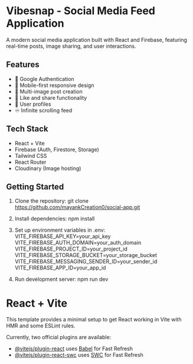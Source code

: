 # Vibesnap - Social Media Feed Application

A modern social media application built with React and Firebase, featuring real-time posts, image sharing, and user interactions.

## Features

- 🔐 Google Authentication
- 📱 Mobile-first responsive design
- 📸 Multi-image post creation
- 💞 Like and share functionality
- 👤 User profiles
- ♾️ Infinite scrolling feed

## Tech Stack

- React + Vite
- Firebase (Auth, Firestore, Storage)
- Tailwind CSS
- React Router
- Cloudinary (Image hosting)

## Getting Started

1. Clone the repository:
git clone https://github.com/mayankCreation0/social-app.git

2. Install dependencies:
npm install

3. Set up environment variables in .env:
VITE_FIREBASE_API_KEY=your_api_key
VITE_FIREBASE_AUTH_DOMAIN=your_auth_domain
VITE_FIREBASE_PROJECT_ID=your_project_id
VITE_FIREBASE_STORAGE_BUCKET=your_storage_bucket
VITE_FIREBASE_MESSAGING_SENDER_ID=your_sender_id
VITE_FIREBASE_APP_ID=your_app_id

4. Run development server:
npm run dev


# React + Vite

This template provides a minimal setup to get React working in Vite with HMR and some ESLint rules.

Currently, two official plugins are available:

- [@vitejs/plugin-react](https://github.com/vitejs/vite-plugin-react/blob/main/packages/plugin-react/README.md) uses [Babel](https://babeljs.io/) for Fast Refresh
- [@vitejs/plugin-react-swc](https://github.com/vitejs/vite-plugin-react-swc) uses [SWC](https://swc.rs/) for Fast Refresh


